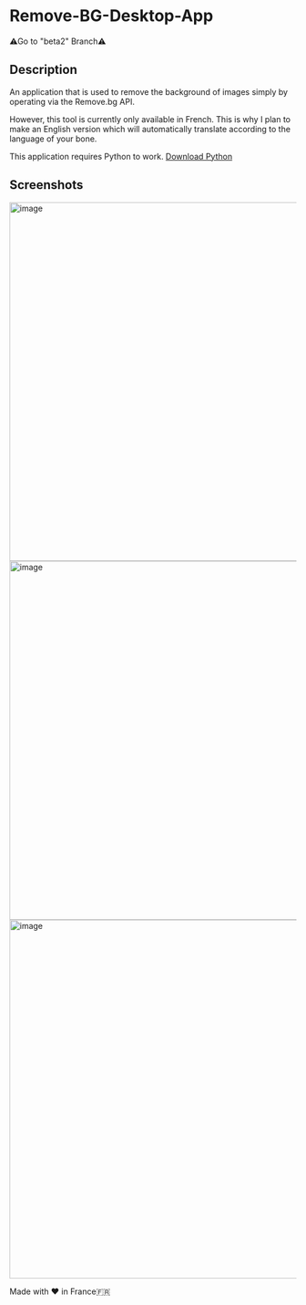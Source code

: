 # Remove-BG-Desktop-App
⚠Go to "beta2" Branch⚠
## Description
An application that is used to remove the background of images simply by operating via the Remove.bg API.

However, this tool is currently only available in French. This is why I plan to make an English version which will automatically translate according to the language of your bone.

This application requires Python to work. <a href="ms-windows-store://pdp?hl=fr-fr&gl=us&referrer=storeforweb&source=https%3A%2F%2Fapps.microsoft.com%2Fdetail%2F9ncvdn91xzqp%3Fhl%3Den-us%26gl%3DUS&productid=9ncvdn91xzqp&ocid=storeweb-pdp-open-cta">Download Python</a>

## Screenshots
<img width="629" alt="image" src="https://github.com/ilikedev/Remove-BG-Desktop-App/assets/165187156/ee4dc4b9-d14b-4fcc-ba29-e22b94fb5400">
<img width="629" alt="image" src="https://github.com/ilikedev/Remove-BG-Desktop-App/assets/165187156/ca6e1c23-53f0-41cb-b828-9d4a9f7c71df">
<img width="629" alt="image" src="https://github.com/ilikedev/Remove-BG-Desktop-App/assets/165187156/196b3ec6-d105-44a5-9a0f-d926e84c9d4b">


Made with ❤ in France🇫🇷
